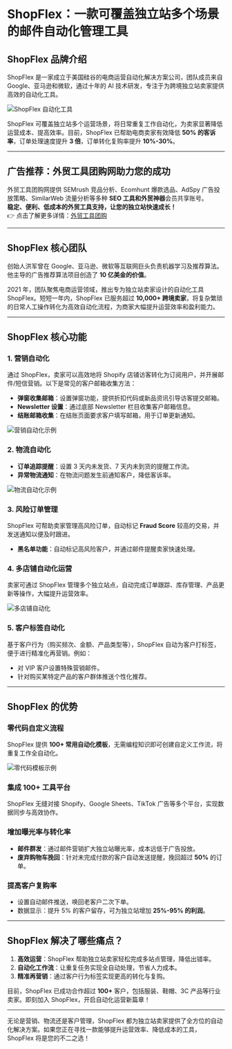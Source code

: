 # ShopFlex：一款可覆盖独立站多个场景的邮件自动化管理工具

## ShopFlex 品牌介绍

ShopFlex 是一家成立于美国硅谷的电商运营自动化解决方案公司，团队成员来自 Google、亚马逊和微软，通过十年的 AI 技术研发，专注于为跨境独立站卖家提供高效的自动化工具。

![ShopFlex 自动化工具](https://img.qizansea.com/wp-content/uploads/2023/01/banner.png)

ShopFlex 可覆盖独立站多个运营场景，将日常重复工作自动化，为卖家显著降低运营成本、提高效率。目前，ShopFlex 已帮助电商卖家有效降低 **50% 的客诉率**，订单处理速度提升 **3 倍**，订单转化复购率提升 **10%-30%**。

---

## 广告推荐：外贸工具团购网助力您的成功

外贸工具团购网提供 SEMrush 竞品分析、Ecomhunt 爆款选品、AdSpy 广告投放策略、SimilarWeb 流量分析等多种 **SEO 工具和外贸神器**会员共享账号。  
**稳定、便利、低成本的外贸工具支持，让您的独立站快速成长！**  
👉 点击了解更多详情：[外贸工具团购](https://bit.ly/waimao518)

---

## ShopFlex 核心团队

创始人洪军曾在 Google、亚马逊、微软等互联网巨头负责机器学习及推荐算法。他主导的广告推荐算法项目创造了 **10 亿美金的价值**。

2021 年，团队聚焦电商运营领域，推出专为独立站卖家设计的自动化工具 ShopFlex。短短一年内，ShopFlex 已服务超过 **10,000+ 跨境卖家**，将复杂繁琐的日常人工操作转化为高效自动化流程，为商家大幅提升运营效率和盈利能力。

---

## ShopFlex 核心功能

### 1. 营销自动化

通过 ShopFlex，卖家可以高效地将 Shopify 店铺访客转化为订阅用户，并开展邮件/短信营销。以下是常见的客户邮箱收集方法：

- **弹窗收集邮箱**：设置弹窗功能，提供折扣代码或新品资讯引导访客提交邮箱。
- **Newsletter 设置**：通过底部 Newsletter 栏目收集客户邮箱信息。
- **结账邮箱收集**：在结账页面要求客户填写邮箱，用于订单更新通知。

![营销自动化示例](https://img.qizansea.com/wp-content/uploads/2023/01/ShopFlex1.png)

### 2. 物流自动化

- **订单追踪提醒**：设置 3 天内未发货、7 天内未到货的提醒工作流。
- **异常物流通知**：在物流问题发生前通知客户，降低客诉率。

![物流自动化示例](https://img.qizansea.com/wp-content/uploads/2023/01/ShopFlex4.png)

### 3. 风险订单管理

ShopFlex 可帮助卖家管理高风险订单，自动标记 **Fraud Score** 较高的交易，并发送通知以便及时跟进。

- **黑名单功能**：自动标记高风险客户，并通过邮件提醒卖家快速处理。

### 4. 多店铺自动化运营

卖家可通过 ShopFlex 管理多个独立站点，自动完成订单跟踪、库存管理、产品更新等操作，大幅提升运营效率。

![多店铺自动化](https://img.qizansea.com/wp-content/uploads/2023/01/ShopFlex6.png)

### 5. 客户标签自动化

基于客户行为（购买频次、金额、产品类型等），ShopFlex 自动为客户打标签，便于进行精准化再营销。例如：

- 对 VIP 客户设置特殊营销邮件。
- 针对购买某特定产品的客户群体推送个性化推荐。

---

## ShopFlex 的优势

### 零代码自定义流程

ShopFlex 提供 **100+ 常用自动化模板**，无需编程知识即可创建自定义工作流，将重复工作全自动化。

![零代码模板示例](https://img.qizansea.com/wp-content/uploads/2023/01/ShopFlex7.png)

### 集成 100+ 工具平台

ShopFlex 无缝对接 Shopify、Google Sheets、TikTok 广告等多个平台，实现数据同步与高效协作。

### 增加曝光率与转化率

- **邮件群发**：通过邮件营销扩大独立站曝光率，成本远低于广告投放。
- **废弃购物车挽回**：针对未完成付款的客户自动发送提醒，挽回超过 **50%** 的订单。

### 提高客户复购率

- 设置自动邮件推送，唤回老客户二次下单。
- 数据显示：提升 5% 的客户留存，可为独立站增加 **25%-95% 的利润**。

---

## ShopFlex 解决了哪些痛点？

1. **高效运营**：ShopFlex 帮助独立站卖家轻松完成多站点管理，降低出错率。
2. **自动化工作流**：让重复任务实现全自动处理，节省人力成本。
3. **精准再营销**：通过客户行为标签实现更高的转化与复购。

目前，ShopFlex 已成功合作超过 **100+** 客户，包括服装、鞋帽、3C 产品等行业卖家。即刻加入 ShopFlex，开启自动化运营新篇章！

---



无论是营销、物流还是客户管理，ShopFlex 都为独立站卖家提供了全方位的自动化解决方案。如果您正在寻找一款能够提升运营效率、降低成本的工具，ShopFlex 将是您的不二之选！


